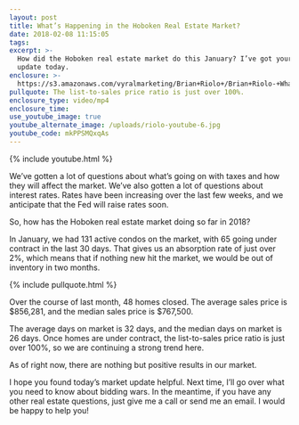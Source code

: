 ```yaml
---
layout: post
title: What’s Happening in the Hoboken Real Estate Market?
date: 2018-02-08 11:15:05
tags:
excerpt: >-
  How did the Hoboken real estate market do this January? I’ve got your market
  update today.
enclosure: >-
  https://s3.amazonaws.com/vyralmarketing/Brian+Riolo+/Brian+Riolo-+Whats+Happening+in+the+Hoboken+Real+Estate+Market%253F.mp4
pullquote: The list-to-sales price ratio is just over 100%.
enclosure_type: video/mp4
enclosure_time:
use_youtube_image: true
youtube_alternate_image: /uploads/riolo-youtube-6.jpg
youtube_code: mkPPSMQxqAs
---
```



{% include youtube.html %}

We’ve gotten a lot of questions about what’s going on with taxes and how they will affect the market. We’ve also gotten a lot of questions about interest rates. Rates have been increasing over the last few weeks, and we anticipate that the Fed will raise rates soon.

So, how has the Hoboken real estate market doing so far in 2018?

In January, we had 131 active condos on the market, with 65 going under contract in the last 30 days. That gives us an absorption rate of just over 2%, which means that if nothing new hit the market, we would be out of inventory in two months.

{% include pullquote.html %}

Over the course of last month, 48 homes closed. The average sales price is $856,281, and the median sales price is $767,500.

The average days on market is 32 days, and the median days on market is 26 days. Once homes are under contract, the list-to-sales price ratio is just over 100%, so we are continuing a strong trend here.

As of right now, there are nothing but positive results in our market.

I hope you found today’s market update helpful. Next time, I’ll go over what you need to know about bidding wars. In the meantime, if you have any other real estate questions, just give me a call or send me an email. I would be happy to help you!